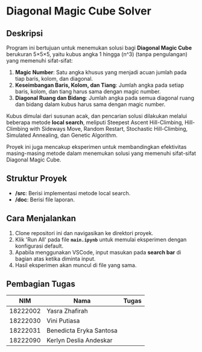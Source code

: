 # Diagonal Magic Cube Solver
## Deskripsi 

Program ini bertujuan untuk menemukan solusi bagi **Diagonal Magic Cube** berukuran 5×5×5, yaitu kubus angka 1 hingga \(n^3\) (tanpa pengulangan) yang memenuhi sifat-sifat:

1. **Magic Number**: Satu angka khusus yang menjadi acuan jumlah pada tiap baris, kolom, dan diagonal.
2. **Keseimbangan Baris, Kolom, dan Tiang**: Jumlah angka pada setiap baris, kolom, dan tiang harus sama dengan magic number.
3. **Diagonal Ruang dan Bidang**: Jumlah angka pada semua diagonal ruang dan bidang dalam kubus harus sama dengan magic number.

Kubus dimulai dari susunan acak, dan pencarian solusi dilakukan melalui beberapa metode **local search**, meliputi Steepest Ascent Hill-Climbing, Hill-Climbing with Sideways Move, Random Restart, Stochastic Hill-Climbing, Simulated Annealing, dan Genetic Algorithm.

Proyek ini juga mencakup eksperimen untuk membandingkan efektivitas masing-masing metode dalam menemukan solusi yang memenuhi sifat-sifat Diagonal Magic Cube.

## Struktur Proyek

- **/src**: Berisi implementasi metode local search.
- **/doc**: Berisi file laporan.

## Cara Menjalankan

1. Clone repositori ini dan navigasikan ke direktori proyek.
2. Klik 'Run All' pada file **`main.ipynb`** untuk memulai eksperimen dengan konfigurasi default.
3. Apabila menggunakan VSCode, input masukan pada **search bar** di bagian atas ketika diminta input.
4. Hasil eksperimen akan muncul di file yang sama.

## Pembagian Tugas

| NIM      | Nama                                        | Tugas   |
|-------------------|----------------------------------------------|--------------------------|
| 18222002       | Yasra Zhafirah       |
| 18222030       | Vini Putiasa |        |
| 18222031       | Benedicta Eryka Santosa |        |
| 18222090       | Kerlyn Deslia Andeskar |       |
